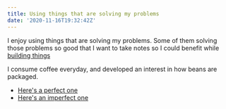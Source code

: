 ```yaml
---
title: Using things that are solving my problems
date: '2020-11-16T19:32:42Z'
---
```


I enjoy using things that are solving my problems. Some of them solving those problems so good that I want to take notes so I could benefit while [building things](./building-with-quality.md)

I consume coffee everyday, and developed an interest in how beans are packaged.

- [Here's a perfect one](./coffee-bean-package-perfect.md)
- [Here's an imperfect one](./coffee-bean-package-not-perfect.md)
